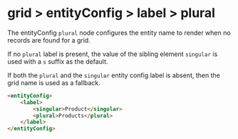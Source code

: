 # grid > entityConfig > label > plural

The entityConfig `plural` node configures the entity name to render when no records are found for a grid.

If no `plural` label is present, the value of the sibling element `singular` is used with a `s` suffix as the default.

If both the `plural` and the `singular` entity config label is absent, then the grid name is used as a fallback.

```html
<entityConfig>
    <label>
        <singular>Product</singular>
        <plural>Products</plural>
    </label>
</entityConfig>
```

